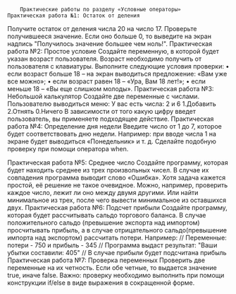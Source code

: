         Практические работы по разделу «Условные операторы»
    Практическая работа №1: Остаток от деления
Получите остаток от деления числа 20 на число 17.
Проверьте получившееся значение. Если оно больше 0, то выведите на
экран надпись "Получилось значение большее чем ноль!".
    Практическая работа №2: Простое условие
Создайте переменную, в которой будет указан возраст пользователя.
Возраст необходимо получить от пользователя с клавиатуры.
Выполните следующие условия проверки:
• если возраст больше 18 – на экран выводиться предложение: «Вам уже все можно»;
• если возраст равен 18 – «Ура, Вам 18 лет!»;
• если меньше 18 – «Вы еще слишком молоды».
    Практическая работа №3: Небольшой калькулятор
Создайте две переменные с числами.  
Пользователю выводиться меню:
У вас есть числа: 2 и 6
1.Добавить
2.Отнять
0.Ничего
В зависимости от того какую цифру введет пользователь, вы применяете подходящее действие.
    Практическая работа №4: Определение дня недели
Введите число от 1 до 7, которое будет соответствовать дню недели.
Например: при вводе числа 1 на экране будет выводиться «Понедельник» и т. д.
Сделайте подобную проверку при помощи оператора when.

   Практическая работа №5: Среднее число
Создайте программу, которая будет находить среднее из трех произвольных чисел. В случае их совпадения программа выводит слово «Ошибка».
Хотя задача кажется простой, её решение не такое очевидное. Можно, например, проверить каждое число, лежит ли оно между двумя другими.
Или найти минимальное из трех, после чего вывести минимальное из оставшихся двух.
   Практическая работа №6: Подсчет прибыли
Создайте программу, которая будет рассчитывать сальдо торгового баланса. В случае положительного сальдо (превышение экспорта над импортом) просчитывать прибыль, а в случае отрицательного сальдо(превышение импорта над экспортом) рассчитать потери.
            Например:
            // Переменные: потери - 750 и прибыль - 345
            // Программа выдаст результат: "Ваши убытки составили: 405"
            // В случае прибыли будет подсчитана прибыль
   Практическая работа №7: Проверка переменных 
Проверить две переменные на их четность. Если обе четные, то выдается значение true, иначе false.
Важно: проверку необходимо выполнить при помощи конструкции if/else в виде выражения в сокращенной форме.